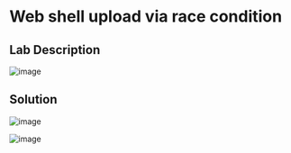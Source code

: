 # Web shell upload via race condition

## Lab Description

![image](https://github.com/KVNuhman/Web-Security-Lab/assets/46161259/285925d5-4a72-4d21-ba65-5e4cb7deaf15)

## Solution

![image](https://github.com/KVNuhman/Web-Security-Lab/assets/46161259/607289cc-36c2-4d4d-a828-6caf681ea597)

![image](https://github.com/KVNuhman/Web-Security-Lab/assets/46161259/9f480627-204a-410f-9273-091beead9c8c)
